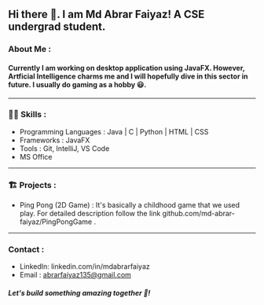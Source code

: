 ## Hi there 👋. I am Md Abrar Faiyaz! A CSE undergrad student.
### About Me : 
#### Currently I am working on desktop application using JavaFX. However, Artficial Intelligence charms me and I will hopefully dive in this sector in future. I usually do gaming as a hobby 😃.
---
### 🧑‍🔧 Skills :
- Programming Languages : Java | C | Python | HTML | CSS
- Frameworks : JavaFX
- Tools : Git, IntelliJ, VS Code
- MS Office
---
### 🏗️ Projects :
- Ping Pong (2D Game) : It's basically a childhood game that we used play. For detailed description follow the link github.com/md-abrar-faiyaz/PingPongGame .
---
### Contact :
- LinkedIn: linkedin.com/in/mdabrarfaiyaz
- Email : abrarfaiyaz135@gmail.com
##### Let's build something amazing together 🤝!

